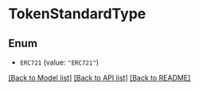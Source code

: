 # TokenStandardType

## Enum


* `ERC721` (value: `"ERC721"`)


[[Back to Model list]](../README.md#documentation-for-models) [[Back to API list]](../README.md#documentation-for-api-endpoints) [[Back to README]](../README.md)



